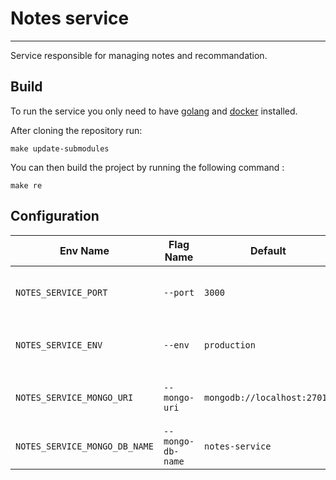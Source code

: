 # Notes service
___
Service responsible for managing notes and recommandation.


## Build

To run the service you only need to have [golang](https://go.dev) and [docker](https://docs.docker.com/get-docker/) installed.

After cloning the repository run:

```
make update-submodules
```

You can then build the project by running the following command :

```
make re
```

## Configuration

| Env Name                           | Flag Name           | Default                     | Description                               |
|------------------------------------|---------------------|-----------------------------|-------------------------------------------|
| `NOTES_SERVICE_PORT`            | `--port`            | `3000`                      | The port the application shall listen on. |
| `NOTES_SERVICE_ENV`             | `--env`             | `production`                | Either `production` or `development`.     |
| `NOTES_SERVICE_MONGO_URI`       | `--mongo-uri`       | `mongodb://localhost:27017` | Address of the MongoDB server.            |
| `NOTES_SERVICE_MONGO_DB_NAME`   | `--mongo-db-name`   | `notes-service`          | Name of the Mongo database.               |
